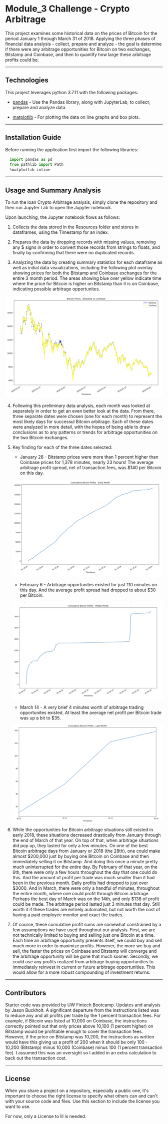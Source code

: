 
# Module_3 Challenge - Crypto Arbitrage

This project examines some historical data on the prices of Bitcoin for the period January 1 through March 31 of 2018.  Applying the three phases of financial data analysis - collect, prepare and analyze - the goal is determine if there were any arbitrage opportunities for Bitcoin on two exchanges, Bitstamp and Coinbase, and then to quantify how large these arbitrage profits could be.

---

## Technologies

This project leverages python 3.7.11 with the following packages:

* [pandas](https://pandas.pydata.org) - Use the Pandas library, along with JupyterLab, to collect, prepare and analyze data.

* [matplotlib](https://matplotlib.org) - For plotting the data on line graphs and box plots.

---

## Installation Guide

Before running the application first import the following libraries:

```python
  import pandas as pd
  from pathlib import Path
  %matplotlib inline
```

---

## Usage and Summary Analysis

To run the loan Crypto Arbitrage analysis, simply clone the repository and then run Jupyter Lab to open the Jupyter notebook.

Upon launching, the Jupyter notebook flows as follows:

1.  Collects the data stored in the Resources folder and stores in dataframes, using the Timestamp for an index.

2.  Prepares the data by dropping records with missing values, removing any $ signs in order to convert those records from strings to floats, and finally by confirming that there were no duplicated records.

3.  Analyzing the data by creating summary statistics for each dataframe as well as initial data visualizations, including the following plot overlay showing prices for both the Bitstamp and Coinbase exchanges for the entire 3 month period.  The areas showing blue over yellow indicate time where the price for Bitcoin is higher on Bitstamp than it is on Coinbase, indicating possible arbitrage opportunites. 

![Sample Bitcoin Price Plot](Images/Bitstamp_vs_Coinbase_2018_Jan_to_Mar.png)

4. Following this preliminary data analysis, each month was looked at separately in order to get an even better look at the data.  From there, three separate dates were chosen (one for each month) to represent the most likely days for successul Bitcoin arbitrage.  Each of these dates were analyzed in more detail, with the hopes of being able to draw conclusions as to any patterns or trends for arbitrage opportunities on the two Bitcoin exchanges.  

5. Key finding for each of the three dates selected:
    * January 28 - Bitstamp prices were more than 1 percent higher than Coinbase prices for 1,378 minutes, nearly 23 hours!  The average arbitrage profit spread, net of transaction fees, was $140 per Bitcoin on this day.
    
    ![January 28 Cumulative Returns](Images/Cumulative_Returns_20180128.png)
    
    * February 6 - Arbitrage opportunites existed for just 110 minutes on this day.  And the average profit spread had dropped to about $30 per Bitcoin.
    
    ![February 6 Cumulative Returns](Images/Cumulative_Returns_20180206.png)
    
    * March 14 - A very brief 4 minutes worth of arbitrage trading opportunites existed.  At least the average net profit per Bitcoin trade was up a bit to $35.
    
    ![March 14 Cumulative Returns](Images/Cumulative_Returns_20180314.png)
    

6. While the opportunities for Bitcoin arbitrage situations still existed in early 2018, these situations decreased drastically from January through the end of March of that year.  On top of that, when arbitrage situations did pop up, they lasted for only a few minutes.  On one of the best Bitcoin arbitrage days from January or 2018 (the 28th), one could make almost $200,000 just by buying one Bitcoin on Coinbase and then immediately selling it on Bitstamp.  And doing this once a minute pretty much uninterrupted for the entire day.  By February of that year, on the 6th, there were only a few hours throughout the day that one could do this.  And the amount of profit per trade was much smaller than it had been in the previous month.  Daily profits had dropped to just over $3000.  And in March, there were only a handful of minutes, throughout the entire month, where one could profit through Bitcoin arbitrage.  Perhaps the best day of March was on the 14th, and only $138 of profit could be made.  The arbitrage period lasted just 3 minutes that day.  Still worth it if these trades are entirely automated, but not worth the cost of having a paid employee monitor and exact the trades.

7. Of course, these cumulative profit sums are somewhat constrained by a few assumptions we have used throughout our analysis.  First, we are not technically limited to buying and selling just one Bitcoin at a time.  Each time an arbitrage opportunity presents itself, we could buy and sell much more in order to maximize profits.  However, the more we buy and sell, the faster the prices on Coinbase and Bitstamp will converge and the arbitrage opportunity will be gone that much sooner.  Secondly, we could use any profits realized from arbitrage buying opportunities to immediately reinvest in current or future arbitrage opportunities.  This would allow for a more robust compounding of investment returns.

---

## Contributors

Starter code was provided by UW Fintech Bootcamp.  Updates and analysis by Jason Buckholt.  A significant departure from the instructions listed was to reduce any and all profits per trade by the 1 percent transaction fees.  For example, if Bitcoin was listed at 10,000 on Coinbase, the instructions correctly pointed out that only prices above 10,100 (1 percent higher) on Bitstamp would be profitable enough to cover the transaction fees.  However, if the price on Bitstamp was 10,200, the instructions as written would have this giving us a profit of 200 when it should be only 100 - 10,200 (Bitstamp) minus 10,000 (Coinbase) minus 100 (1 percent transaction fee).  I assumed this was an oversight so I added in an extra calculation to back out the transaction cost. 

---

## License

When you share a project on a repository, especially a public one, it's important to choose the right license to specify what others can and can't with your source code and files. Use this section to include the license you want to use.

For now, only a License to Ill is needed.
